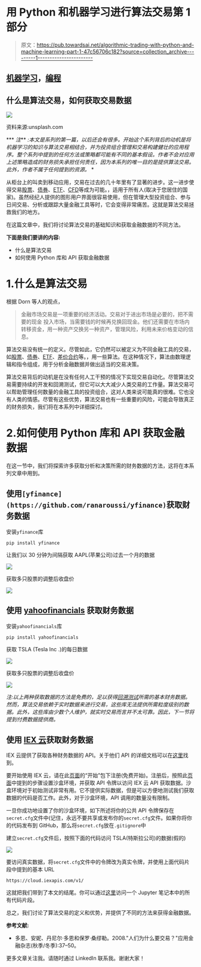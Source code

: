 # 用 Python 和机器学习进行算法交易第 1 部分

> 原文：<https://pub.towardsai.net/algorithmic-trading-with-python-and-machine-learning-part-1-47c56706c182?source=collection_archive---------1----------------------->

## [机器学习](https://towardsai.net/p/category/machine-learning)，[编程](https://towardsai.net/p/category/programming)

## 什么是算法交易，如何获取交易数据

![](img/0ea0d8334311ca8440fcfa8749dde6a7.png)

资料来源:unsplash.com

*** *注*** *:本文是系列的第一篇，以后还会有很多。开始这个系列背后的动机是将机器学习的知识与算法交易相结合，并为投资组合管理和交易构建健壮的应用程序。整个系列中提到的任何方法或策略都可能有不同的基本假设。作者不会对应用上述策略造成的财务损失承担任何责任，因为本系列的唯一目的是提供算法交易。此外，作者不属于任何提到的资源。* *

从柜台上的叫卖到移动应用，交易在过去的几十年里有了显著的进步。这一进步使得交易[股票](https://www.investopedia.com/terms/e/equity.asp)、[债券](https://www.investopedia.com/terms/b/bond.asp)、[ETF](https://www.investopedia.com/terms/e/etf.asp)、[CFD](https://www.investopedia.com/terms/c/contractfordifferences.asp#:~:text=A%20contract%20for%20differences%20(CFD)%20is%20an%20arrangement%20made%20in,goods%20or%20securities%20with%20CFDs.)等成为可能。，适用于所有人(取决于您居住的国家)。虽然经纪人提供的图形用户界面很容易使用，但在管理大型投资组合、参与日间交易、分析或跟踪大量金融工具等时，它会变得非常痛苦。这就是算法交易拯救我们的地方。

在这篇文章中，我们将讨论算法交易的基础知识和获取金融数据的不同方法。

**下面是我们要讲的内容:**

*   什么是算法交易
*   如何使用 Python 库和 API 获取金融数据

# 1.什么是算法交易

根据 Dorn 等人的观点，

> 金融市场交易是一项重要的经济活动。交易对于进出市场是必要的，把不需要的现金
> 投入市场，当需要钱的时候再兑换回现金。他们还需要在市场内转移资金，用一种资产交换另一种资产，管理风险，利用未来价格变动的信息。

算法交易没有统一的定义。尽管如此，它仍然可以被定义为不同金融工具的交易，如[股票](https://www.investopedia.com/terms/e/equity.asp)、[债券](https://www.investopedia.com/terms/b/bond.asp)、[ETF](https://www.investopedia.com/terms/e/etf.asp)、[差价合约](https://www.investopedia.com/terms/c/contractfordifferences.asp#:~:text=A%20contract%20for%20differences%20(CFD)%20is%20an%20arrangement%20made%20in,goods%20or%20securities%20with%20CFDs.)等。，用一些算法。在这种情况下，算法由数理逻辑和指令组成，用于分析金融数据并做出适当的交易决策。

算法交易背后的动机是在没有任何人工干预的情况下实现交易自动化。尽管算法交易需要持续的开发和回溯测试，但它可以大大减少人类交易的工作量。算法交易可以帮助管理任何数量的金融工具的投资组合，这对人类来说可能真的很难。它也没有人类的情感。尽管有这些优势，算法交易也有一些重要的风险，可能会导致真正的财务损失，我们将在本系列中详细探讨。

# 2.如何使用 Python 库和 API 获取金融数据

在这一节中，我们将探索许多获取分析和决策所需的财务数据的方法，这将在本系列文章中用到。

## 使用`[yfinance](https://github.com/ranaroussi/yfinance)`获取财务数据

安装`yfinance`库

```
pip install yfinance
```

让我们以 30 分钟为间隔获取 AAPL(苹果公司)过去一个月的数据

![](img/77d648d58fb98482621839693b8e3f39.png)

获取多只股票的调整后收盘价

![](img/92bd87a6186f19123d69bb8e7ec5172a.png)

## 使用 [yahoofinancials](https://github.com/JECSand/yahoofinancials) 获取财务数据

安装`yahoofinancials`库

```
pip install yahoofinancials
```

获取 TSLA (Tesla Inc .)的每日数据

![](img/3526ad9445e59c4f49dd3ac231e53860.png)

获取多只股票的调整后收盘价

![](img/98d4565cfe21c2c7e94e44a22c9f17d6.png)

*注:以上两种获取数据的方法是免费的，足以获得[回溯测试](https://www.investopedia.com/terms/b/backtesting.asp)所需的基本财务数据。然而，算法交易依赖于实时数据来进行交易，这些库无法提供所需粒度级别的数据。此外，这些库由少数个人维护，就实时交易而言并不太可靠。因此，下一节将提到付费数据提供商。*

## 使用 [IEX 云](https://iexcloud.io/)获取财务数据

IEX 云提供了获取各种财务数据的 API。关于他们 API 的详细文档可以在[这里](https://iexcloud.io/docs/api/)找到。

要开始使用 IEX 云，请在此[页面](https://iexcloud.io/pricing/)的“开始”包下注册(免费开始)。注册后，按照此[页面](https://intercom.help/iexcloud/en/articles/2915433-testing-with-the-iex-cloud-sandbox)中提到的步骤设置沙盒环境，并获取 API 令牌以访问 IEX 云 API 获取数据。沙盒环境对于初始测试非常有用。它不提供实际数据，但是可以方便地测试我们获取数据的代码是否工作。此外，对于沙盒环境，API 调用的数量没有限制。

一旦你成功地设置了你的沙盒环境，如下所述将你的公共 API 令牌保存在`secret.cfg`文件中(记住，永远不要共享或发布你的`secret.cfg`文件。如果你将你的代码发布到 GitHub，那么将`secret.cfg`放在`.gitignore`中

建立`secret.cfg`文件后，按照下面的代码访问 TSLA(特斯拉公司)的数据(假的)

![](img/1b8096968c03f4c6b8ae072887fb446b.png)

要访问真实数据，将`secret.cfg`文件中的令牌改为真实令牌，并使用上面代码片段中提到的基本 URL

```
https://cloud.iexapis.com/v1/
```

这就把我们带到了本文的结尾。你可以通过[这里](https://github.com/mayank311996/blog_code/tree/main/algo_trading_with_python_and_ml/part1)访问一个 Jupyter 笔记本中的所有代码片段。

总之，我们讨论了算法交易的定义和优势，并提供了不同的方法来获得金融数据。

**参考文献:**

*   多恩、安妮、丹尼尔·多恩和保罗·桑缪勒。2008."人们为什么要交易？"应用金融杂志(秋季/冬季):37–50。

更多文章关注我。请随时通过 LinkedIn 联系我。谢谢大家！